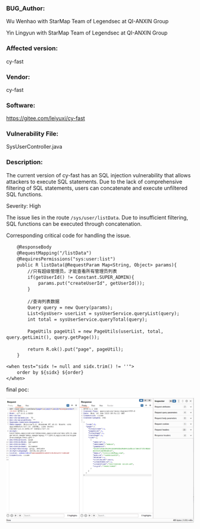 ### BUG_Author:

Wu Wenhao with StarMap Team of Legendsec at QI-ANXIN Group

Yin Lingyun with StarMap Team of Legendsec at QI-ANXIN Group

### Affected version:

cy-fast

### Vendor:

cy-fast

### Software:

https://gitee.com/leiyuxi/cy-fast

### Vulnerability File:

SysUserController.java

### Description:

The current version of cy-fast has an SQL injection vulnerability that allows attackers to execute SQL statements.
Due to the lack of comprehensive filtering of SQL statements, users can concatenate and execute unfiltered SQL functions.



Severity: High



The issue lies in the route `/sys/user/listData`. Due to insufficient filtering, SQL functions can be executed through concatenation.

Corresponding critical code for handling the issue.

```
	@ResponseBody
	@RequestMapping("/listData")
	@RequiresPermissions("sys:user:list")
	public R listData(@RequestParam Map<String, Object> params){
		//只有超级管理员，才能查看所有管理员列表
		if(getUserId() != Constant.SUPER_ADMIN){
			params.put("createUserId", getUserId());
		}

		//查询列表数据
		Query query = new Query(params);
		List<SysUser> userList = sysUserService.queryList(query);
		int total = sysUserService.queryTotal(query);

		PageUtils pageUtil = new PageUtils(userList, total, query.getLimit(), query.getPage());

		return R.ok().put("page", pageUtil);
	}
```

```
<when test="sidx != null and sidx.trim() != ''">
    order by ${sidx} ${order}
</when>
```



final poc:

![image-20250106175758932](sqli2.assets/image-20250106175758932.png)